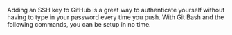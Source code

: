 Adding an SSH key to GitHub is a great way to authenticate yourself without having to type in your password every time you push. With Git Bash and the following commands, you can be setup in no time.
